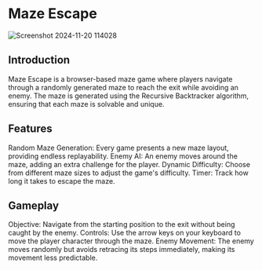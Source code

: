 # Maze Escape
![Screenshot 2024-11-20 114028](https://github.com/user-attachments/assets/958ad2e2-9b33-4ae5-993e-f0d119de5af5)
## Introduction

Maze Escape is a browser-based maze game where players navigate through a randomly generated maze to reach the exit while avoiding an enemy. The maze is generated using the Recursive Backtracker algorithm, ensuring that each maze is solvable and unique.

## Features
Random Maze Generation: Every game presents a new maze layout, providing endless replayability.
Enemy AI: An enemy moves around the maze, adding an extra challenge for the player.
Dynamic Difficulty: Choose from different maze sizes to adjust the game's difficulty.
Timer: Track how long it takes to escape the maze.
## Gameplay
Objective: Navigate from the starting position to the exit without being caught by the enemy.
Controls: Use the arrow keys on your keyboard to move the player character through the maze.
Enemy Movement: The enemy moves randomly but avoids retracing its steps immediately, making its movement less predictable.
